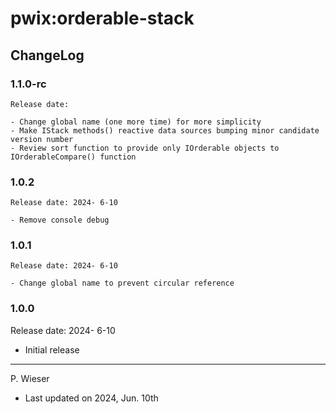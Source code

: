# pwix:orderable-stack

## ChangeLog

### 1.1.0-rc

    Release date:

    - Change global name (one more time) for more simplicity
    - Make IStack methods() reactive data sources bumping minor candidate version number
    - Review sort function to provide only IOrderable objects to IOrderableCompare() function

### 1.0.2

    Release date: 2024- 6-10

    - Remove console debug

### 1.0.1

    Release date: 2024- 6-10

    - Change global name to prevent circular reference

### 1.0.0

Release date: 2024- 6-10

- Initial release

---
P. Wieser
- Last updated on 2024, Jun. 10th
